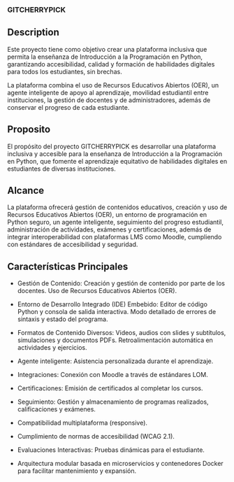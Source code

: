 ### GITCHERRYPICK

## Description

Este proyecto tiene como objetivo crear una plataforma inclusiva que permita la enseñanza de Introducción a la Programación en Python, garantizando accesibilidad, calidad y formación de habilidades digitales para todos los estudiantes, sin brechas.

La plataforma combina el uso de Recursos Educativos Abiertos (OER), un agente inteligente de apoyo al aprendizaje, movilidad estudiantil entre instituciones, la gestión de docentes y de administradores, además de conservar el progreso de cada estudiante.

## Proposito

El propósito del proyecto GITCHERRYPICK es desarrollar una plataforma inclusiva y accesible para la enseñanza de Introducción a la Programación en Python, que fomente el aprendizaje equitativo de habilidades digitales en estudiantes de diversas instituciones.

## Alcance

La plataforma ofrecerá gestión de contenidos educativos, creación y uso de Recursos Educativos Abiertos (OER), un entorno de programación en Python seguro, un agente inteligente, seguimiento del progreso estudiantil, administración de actividades, exámenes y certificaciones, además de integrar interoperabilidad con plataformas LMS como Moodle, cumpliendo con estándares de accesibilidad y seguridad.

## Características Principales

- Gestión de Contenido:
  Creación y gestión de contenido por parte de los docentes.
  Uso de Recursos Educativos Abiertos (OER).

- Entorno de Desarrollo Integrado (IDE) Embebido:
  Editor de código Python y consola de salida interactiva.
  Modo detallado de errores de sintaxis y estado del programa.

- Formatos de Contenido Diversos:
  Videos, audios con slides y subtítulos, simulaciones y documentos PDFs.
  Retroalimentación automática en actividades y ejercicios.

- Agente inteligente:
  Asistencia personalizada durante el aprendizaje.

- Integraciones:
  Conexión con Moodle a través de estándares LOM.

- Certificaciones:
  Emisión de certificados al completar los cursos.

- Seguimiento:
  Gestión y almacenamiento de programas realizados, calificaciones y exámenes.

- Compatibilidad multiplataforma (responsive).

- Cumplimiento de normas de accesibilidad (WCAG 2.1).

- Evaluaciones Interactivas:
  Pruebas dinámicas para el estudiante.

- Arquitectura modular basada en microservicios y contenedores Docker para facilitar mantenimiento y expansión.
